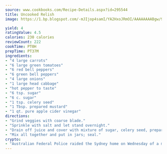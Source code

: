 ```yaml
---
source: www.cookbooks.com/Recipe-Details.aspx?id=295544
title: Uncooked Relish
image: https://1.bp.blogspot.com/-mJIjop4samI/YA2HxoJRmOI/AAAAAAAABgw/9Q6cN5purxQQ0M3111-VxRXtHYk4x987wCLcBGAsYHQ/s320/19.png

yield: 4
ratingValue: 4.5
calories: 230 calories
reviewCount: 222
cookTime: PT0H
prepTime: PT37M
ingredients:
- "4 large carrots"
- "6 large green tomatoes"
- "6 red bell peppers"
- "6 green bell peppers"
- "4 large onions"
- "1 large head cabbage"
- "hot pepper to taste"
- "6 tsp. sugar"
- "6 c. sugar"
- "1 tsp. celery seed"
- "1 Tbsp. prepared mustard"
- "1 qt. pure apple cider vinegar"
directions:
- "Grind veggies with coarse blade."
- "Sprinkle with salt and let stand overnight."
- "Drain off juice and cover with mixture of sugar, celery seed, prepared mustard and vinegar."
- "Mix all together and put in jars; seal."
crypto:
- "Australian Federal Police raided the Sydney home on Wednesday of a man named by Wired magazine as the probable creator of cryptocurrency bitcoin, a Reuters witness said."
---
```

